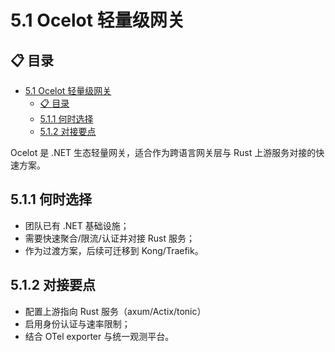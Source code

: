 # 5.1 Ocelot 轻量级网关

## 📋 目录

- [5.1 Ocelot 轻量级网关](#51-ocelot-轻量级网关)
  - [📋 目录](#-目录)
  - [5.1.1 何时选择](#511-何时选择)
  - [5.1.2 对接要点](#512-对接要点)

Ocelot 是 .NET 生态轻量网关，适合作为跨语言网关层与 Rust 上游服务对接的快速方案。

## 5.1.1 何时选择

- 团队已有 .NET 基础设施；
- 需要快速聚合/限流/认证并对接 Rust 服务；
- 作为过渡方案，后续可迁移到 Kong/Traefik。

## 5.1.2 对接要点

- 配置上游指向 Rust 服务（axum/Actix/tonic）
- 启用身份认证与速率限制；
- 结合 OTel exporter 与统一观测平台。
